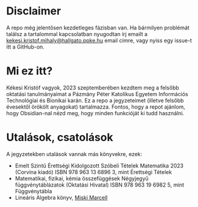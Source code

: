 # Disclaimer
A repo még jelentősen kezdetleges fázisban van. Ha bármilyen problémát találsz a tartalommal kapcsolatban nyugodtan írj emailt a kekesi.kristof.mihaly@hallgato.ppke.hu email címre, vagy nyiss egy issue-t itt a GitHub-on.
# Mi ez itt?
Kékesi Kristóf vagyok, 2023 szeptemberében kezdtem meg a felsőbb oktatási tanulmányaimat a Pázmány Péter Katolikus Egyetem Információs Technológiai és Bionikai karán.
Ez a repo a jegyzeteimet (illetve felsőbb évesektől örökölt anyagokat) tartalmazza. Fontos, hogy a repot ajánlom, hogy Obsidian-nal nézd meg, hogy minden funkcióját ki tudd használni.

# Utalások, csatolások
A jegyzetekben utalások vannak más könyvekre, ezek:
- Emelt Szintű Érettségi Kidolgozott Szóbeli Tételek Matematika 2023 (Corvina kiadó) ISBN 978 963 13 6896 3, mint Érettségi Tételek
- Matematikai, fizikai, kémia összefüggések Négyjegyű függvénytáblázatok (Oktatási Hivatal) ISBN 978 963 19 6982 5, mint Függvénytábla
- Lineáris Algebra könyv, [Miski Marcell](https://www.matekmarcival.hu)